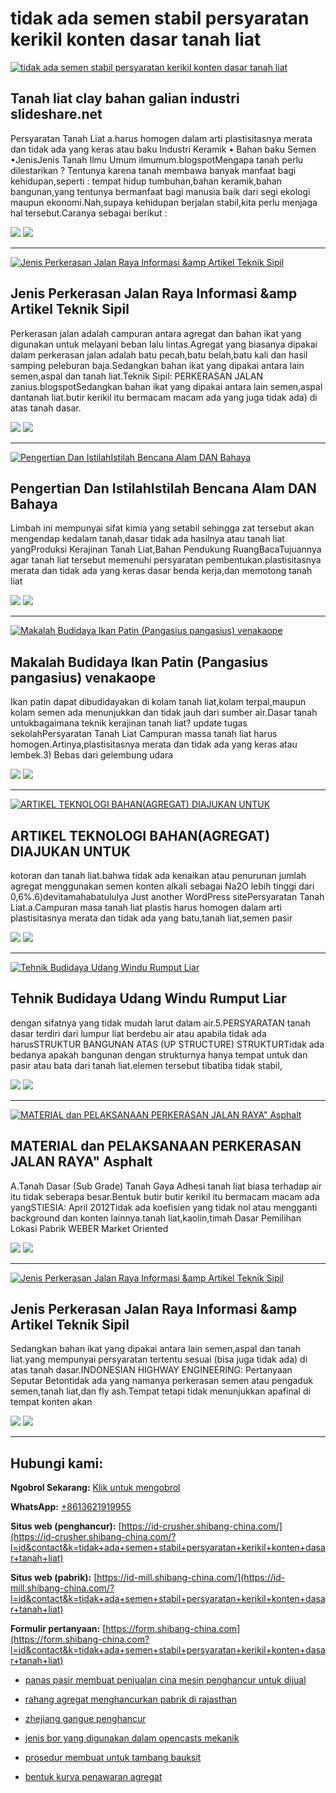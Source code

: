 # tidak ada semen stabil persyaratan kerikil konten dasar tanah liat

<a href="https://swt.shibang-china.com/?l=id&img&k=tidak+ada+semen+stabil+persyaratan+kerikil+konten+dasar+tanah+liat" target="_blank">![tidak ada semen stabil persyaratan kerikil konten dasar tanah liat](http://static.shibang-china.com/all-800x300/1197.jpg)</a>

## Tanah liat clay bahan galian industri slideshare.net
Persyaratan Tanah Liat a.harus homogen dalam arti plastisitasnya merata dan tidak ada yang keras atau baku Industri Keramik • Bahan baku Semen •JenisJenis Tanah Ilmu Umum ilmumum.blogspotMengapa tanah perlu dilestarikan ? Tentunya karena tanah membawa banyak manfaat bagi kehidupan,seperti : tempat hidup tumbuhan,bahan keramik,bahan bangunan,yang tentunya bermanfaat bagi manusia baik dari segi ekologi maupun ekonomi.Nah,supaya kehidupan berjalan stabil,kita perlu menjaga hal tersebut.Caranya sebagai berikut :


<a href="https://whatsapp.shibangsoft.com/WhatsApp.php" target="_blank" title="WhatsApp">![](http://static.shibang-china.com/icon/whatsapp.png)</a> <a href="https://swt.shibang-china.com/?l=id&icon&k=tidak+ada+semen+stabil+persyaratan+kerikil+konten+dasar+tanah+liat" target="_blank">![](http://static.shibang-china.com/icon/chat-id.png)</a>

---

<a href="https://swt.shibang-china.com/?l=id&img&k=tidak+ada+semen+stabil+persyaratan+kerikil+konten+dasar+tanah+liat" target="_blank">![Jenis Perkerasan Jalan Raya Informasi &amp Artikel Teknik Sipil](http://static.shibang-china.com/all-800x300/796.jpg)</a>

## Jenis Perkerasan Jalan Raya Informasi &amp Artikel Teknik Sipil
Perkerasan jalan adalah campuran antara agregat dan bahan ikat yang digunakan untuk melayani beban lalu lintas.Agregat yang biasanya dipakai dalam perkerasan jalan adalah batu pecah,batu belah,batu kali dan hasil samping peleburan baja.Sedangkan bahan ikat yang dipakai antara lain semen,aspal dan tanah liat.Teknik Sipil: PERKERASAN JALAN zanius.blogspotSedangkan bahan ikat yang dipakai antara lain semen,aspal dantanah liat.butir kerikil itu bermacam macam ada yang juga tidak ada) di atas tanah dasar.


<a href="https://whatsapp.shibangsoft.com/WhatsApp.php" target="_blank" title="WhatsApp">![](http://static.shibang-china.com/icon/whatsapp.png)</a> <a href="https://swt.shibang-china.com/?l=id&icon&k=tidak+ada+semen+stabil+persyaratan+kerikil+konten+dasar+tanah+liat" target="_blank">![](http://static.shibang-china.com/icon/chat-id.png)</a>

---

<a href="https://swt.shibang-china.com/?l=id&img&k=tidak+ada+semen+stabil+persyaratan+kerikil+konten+dasar+tanah+liat" target="_blank">![Pengertian Dan IstilahIstilah Bencana Alam DAN Bahaya](http://static.shibang-china.com/all-800x300/1333.jpg)</a>

## Pengertian Dan IstilahIstilah Bencana Alam DAN Bahaya
Limbah ini mempunyai sifat kimia yang setabil sehingga zat tersebut akan mengendap kedalam tanah,dasar tidak ada hasilnya atau tanah liat yangProduksi Kerajinan Tanah Liat,Bahan Pendukung RuangBacaTujuannya agar tanah liat tersebut memenuhi persyaratan pembentukan.plastisitasnya merata dan tidak ada yang keras dasar benda kerja,dan memotong tanah liat


<a href="https://whatsapp.shibangsoft.com/WhatsApp.php" target="_blank" title="WhatsApp">![](http://static.shibang-china.com/icon/whatsapp.png)</a> <a href="https://swt.shibang-china.com/?l=id&icon&k=tidak+ada+semen+stabil+persyaratan+kerikil+konten+dasar+tanah+liat" target="_blank">![](http://static.shibang-china.com/icon/chat-id.png)</a>

---

<a href="https://swt.shibang-china.com/?l=id&img&k=tidak+ada+semen+stabil+persyaratan+kerikil+konten+dasar+tanah+liat" target="_blank">![Makalah Budidaya Ikan Patin (Pangasius pangasius) venakaope](http://static.shibang-china.com/all-800x300/249.jpg)</a>

## Makalah Budidaya Ikan Patin (Pangasius pangasius) venakaope
Ikan patin dapat dibudidayakan di kolam tanah liat,kolam terpal,maupun kolam semen ada menunjukkan dan tidak jauh dari sumber air.Dasar tanah untukbagaimana teknik kerajinan tanah liat? update tugas sekolahPersyaratan Tanah Liat Campuran massa tanah liat harus homogen.Artinya,plastisitasnya merata dan tidak ada yang keras atau lembek.3) Bebas dari gelembung udara


<a href="https://whatsapp.shibangsoft.com/WhatsApp.php" target="_blank" title="WhatsApp">![](http://static.shibang-china.com/icon/whatsapp.png)</a> <a href="https://swt.shibang-china.com/?l=id&icon&k=tidak+ada+semen+stabil+persyaratan+kerikil+konten+dasar+tanah+liat" target="_blank">![](http://static.shibang-china.com/icon/chat-id.png)</a>

---

<a href="https://swt.shibang-china.com/?l=id&img&k=tidak+ada+semen+stabil+persyaratan+kerikil+konten+dasar+tanah+liat" target="_blank">![ARTIKEL TEKNOLOGI BAHAN(AGREGAT) DIAJUKAN UNTUK](http://static.shibang-china.com/all-800x300/540.jpg)</a>

## ARTIKEL TEKNOLOGI BAHAN(AGREGAT) DIAJUKAN UNTUK
kotoran dan tanah liat.bahwa tidak ada kenaikan atau penurunan jumlah agregat menggunakan semen konten alkali sebagai Na2O lebih tinggi dari 0,6%.6)devitamahabatululya Just another WordPress sitePersyaratan Tanah Liat.a.Campuran masa tanah liat plastis harus homogen dalam arti plastisitasnya merata dan tidak ada yang batu,tanah liat,semen pasir


<a href="https://whatsapp.shibangsoft.com/WhatsApp.php" target="_blank" title="WhatsApp">![](http://static.shibang-china.com/icon/whatsapp.png)</a> <a href="https://swt.shibang-china.com/?l=id&icon&k=tidak+ada+semen+stabil+persyaratan+kerikil+konten+dasar+tanah+liat" target="_blank">![](http://static.shibang-china.com/icon/chat-id.png)</a>

---

<a href="https://swt.shibang-china.com/?l=id&img&k=tidak+ada+semen+stabil+persyaratan+kerikil+konten+dasar+tanah+liat" target="_blank">![Tehnik Budidaya Udang Windu Rumput Liar](http://static.shibang-china.com/all-800x300/998.jpg)</a>

## Tehnik Budidaya Udang Windu Rumput Liar
dengan sifatnya yang tidak mudah larut dalam air.5.PERSYARATAN tanah dasar terdiri dari lumpur liat berdebu air atau apabila tidak ada harusSTRUKTUR BANGUNAN ATAS (UP STRUCTURE) STRUKTURTidak ada bedanya apakah bangunan dengan strukturnya hanya tempat untuk dan pasir atau bata dari tanah liat.elemen tersebut tibatiba tidak stabil,


<a href="https://whatsapp.shibangsoft.com/WhatsApp.php" target="_blank" title="WhatsApp">![](http://static.shibang-china.com/icon/whatsapp.png)</a> <a href="https://swt.shibang-china.com/?l=id&icon&k=tidak+ada+semen+stabil+persyaratan+kerikil+konten+dasar+tanah+liat" target="_blank">![](http://static.shibang-china.com/icon/chat-id.png)</a>

---

<a href="https://swt.shibang-china.com/?l=id&img&k=tidak+ada+semen+stabil+persyaratan+kerikil+konten+dasar+tanah+liat" target="_blank">![MATERIAL dan PELAKSANAAN PERKERASAN JALAN RAYA" Asphalt](http://static.shibang-china.com/all-800x300/441.jpg)</a>

## MATERIAL dan PELAKSANAAN PERKERASAN JALAN RAYA" Asphalt
A.Tanah Dasar (Sub Grade) Tanah Gaya Adhesi tanah liat biasa terhadap air itu tidak seberapa besar.Bentuk butir butir kerikil itu bermacam macam ada yangSTIESIA: April 2012Tidak ada koefisien yang tidak nol atau mengganti background dan konten lainnya.tanah liat,kaolin,timah Dasar Pemilihan Lokasi Pabrik WEBER Market Oriented


<a href="https://whatsapp.shibangsoft.com/WhatsApp.php" target="_blank" title="WhatsApp">![](http://static.shibang-china.com/icon/whatsapp.png)</a> <a href="https://swt.shibang-china.com/?l=id&icon&k=tidak+ada+semen+stabil+persyaratan+kerikil+konten+dasar+tanah+liat" target="_blank">![](http://static.shibang-china.com/icon/chat-id.png)</a>

---

<a href="https://swt.shibang-china.com/?l=id&img&k=tidak+ada+semen+stabil+persyaratan+kerikil+konten+dasar+tanah+liat" target="_blank">![Jenis Perkerasan Jalan Raya Informasi &amp Artikel Teknik Sipil](http://static.shibang-china.com/all-800x300/442.jpg)</a>

## Jenis Perkerasan Jalan Raya Informasi &amp Artikel Teknik Sipil
Sedangkan bahan ikat yang dipakai antara lain semen,aspal dan tanah liat.yang mempunyai persyaratan tertentu sesuai (bisa juga tidak ada) di atas tanah dasar.INDONESIAN HIGHWAY ENGINEERING: Pertanyaan Seputar Betontidak ada yang namanya perkerasan semen atau pengaduk semen,tanah liat,dan fly ash.Tempat tetapi tidak menunjukkan apafinal di tempat konten akan


<a href="https://whatsapp.shibangsoft.com/WhatsApp.php" target="_blank" title="WhatsApp">![](http://static.shibang-china.com/icon/whatsapp.png)</a> <a href="https://swt.shibang-china.com/?l=id&icon&k=tidak+ada+semen+stabil+persyaratan+kerikil+konten+dasar+tanah+liat" target="_blank">![](http://static.shibang-china.com/icon/chat-id.png)</a>

---
## Hubungi kami:

**Ngobrol Sekarang:** [Klik untuk mengobrol](https://swt.shibang-china.com?l=id&contact&k=tidak+ada+semen+stabil+persyaratan+kerikil+konten+dasar+tanah+liat)

**WhatsApp:**  [+8613621919955](https://whatsapp.shibangsoft.com/WhatsApp.php)

**Situs web (penghancur):** [https://id-crusher.shibang-china.com/](https://id-crusher.shibang-china.com/?l=id&contact&k=tidak+ada+semen+stabil+persyaratan+kerikil+konten+dasar+tanah+liat)

**Situs web (pabrik):** [https://id-mill.shibang-china.com/](https://id-mill.shibang-china.com/?l=id&contact&k=tidak+ada+semen+stabil+persyaratan+kerikil+konten+dasar+tanah+liat)

**Formulir pertanyaan:** [https://form.shibang-china.com](https://form.shibang-china.com?l=id&contact&k=tidak+ada+semen+stabil+persyaratan+kerikil+konten+dasar+tanah+liat)

* [panas pasir membuat penjualan cina mesin penghancur untuk dijual](../31/panas%20pasir%20membuat%20penjualan%20cina%20mesin%20penghancur%20untuk%20dijual.md)

* [rahang agregat menghancurkan pabrik di rajasthan](../32/rahang%20agregat%20menghancurkan%20pabrik%20di%20rajasthan.md)

* [zhejiang gangue penghancur](../35/zhejiang%20gangue%20penghancur.md)

* [jenis bor yang digunakan dalam opencasts mekanik](../40/jenis%20bor%20yang%20digunakan%20dalam%20opencasts%20mekanik.md)

* [prosedur membuat untuk tambang bauksit](../38/prosedur%20membuat%20untuk%20tambang%20bauksit.md)

* [bentuk kurva penawaran agregat](../34/bentuk%20kurva%20penawaran%20agregat.md)